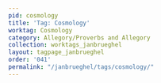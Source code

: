 ```yaml
---
pid: cosmology
title: 'Tag: Cosmology'
worktag: Cosmology
category: Allegory/Proverbs and Allegory
collection: worktags_janbrueghel
layout: tagpage_janbrueghel
order: '041'
permalink: "/janbrueghel/tags/cosmology/"
---
```

